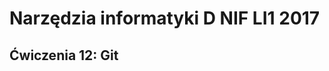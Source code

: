 Narzędzia informatyki D NIF LI1 2017
====================================

Ćwiczenia 12: Git
-----------------
